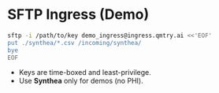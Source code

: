 # SFTP Ingress (Demo)

```bash
sftp -i /path/to/key demo_ingress@ingress.qmtry.ai <<'EOF'
put ./synthea/*.csv /incoming/synthea/
bye
EOF
```

- Keys are time-boxed and least-privilege.
- Use **Synthea** only for demos (no PHI).
